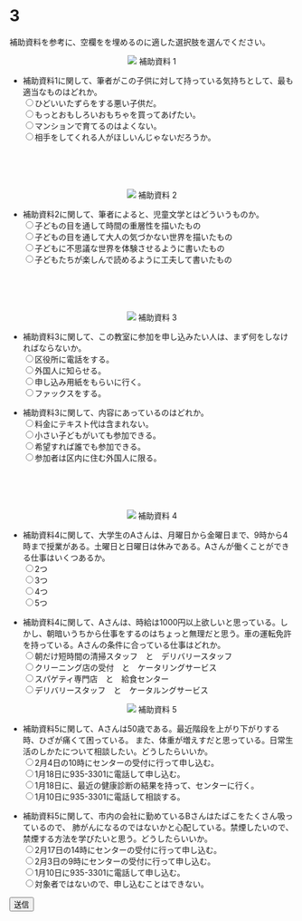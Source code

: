 
# 3

補助資料を参考に、空欄をを埋めるのに適した選択肢を選んでください。  
<div align="center">
<img src="imgs/27.png" />
補助資料 1
</div>

- 補助資料1に関して、筆者がこの子供に対して持っている気持ちとして、最も適当なものはどれか。  
<input type="radio" name="0" value="1">ひどいいたずらをする悪い子供だ。  
<input type="radio" name="0" value="2">もっとおもしろいおもちゃを買ってあげたい。  
<input type="radio" name="0" value="3">マンションで育てるのはよくない。  
<input type="radio" name="0" value="4">相手をしてくれる人がほしいんじゃないだろうか。  
<br />
<br />
<br />
<br />
<div align="center">
<img src="imgs/28.png" />
補助資料 2
</div>

- 補助資料2に関して、筆者によると、児童文学とはどういうものか。  
<input type="radio" name="1" value="1">子どもの目を通して時間の重層性を描いたもの  
<input type="radio" name="1" value="2">子どもの目を通して大人の気づかない世界を描いたもの  
<input type="radio" name="1" value="3">子どもに不思議な世界を体験させるように書いたもの  
<input type="radio" name="1" value="4">子どもたちが楽しんで読めるように工夫して書いたもの  
<br />
<br />
<br />
<br />
<div align="center">
<img src="imgs/28.png" />
補助資料 3
</div>

- 補助資料3に関して、この教室に参加を申し込みたい人は、まず何をしなければならないか。  
<input type="radio" name="2" value="1">区役所に電話をする。  
<input type="radio" name="2" value="2">外国人に知らせる。  
<input type="radio" name="2" value="3">申し込み用紙をもらいに行く。  
<input type="radio" name="2" value="4">ファックスをする。  

- 補助資料3に関して、内容にあっているのはどれか。  
<input type="radio" name="3" value="1">料金にテキスト代は含まれない。  
<input type="radio" name="3" value="2">小さい子どもがいても参加できる。  
<input type="radio" name="3" value="3">希望すれば誰でも参加できる。  
<input type="radio" name="3" value="4">参加者は区内に住む外国人に限る。  
<br />
<br />
<br />
<br />
<div align="center">
<img src="imgs/39_1.png" />
補助資料 4
</div>

- 補助資料4に関して、大学生のAさんは、月曜日から金曜日まで、9時から4時まで授業がある。土曜日と日曜日は休みである。Aさんが働くことができる仕事はいくつあるか。  
<input type="radio" name="4" value="1">2つ  
<input type="radio" name="4" value="2">3つ  
<input type="radio" name="4" value="3">4つ  
<input type="radio" name="4" value="4">5つ  

- 補助資料4に関して、Aさんは、時給は1000円以上欲しいと思っている。しかし、朝暗いうちから仕事をするのはちょっと無理だと思う。車の運転免許を持っている。Aさんの条件に合っている仕事はどれか。  
<input type="radio" name="5" value="1">朝だけ短時間の清掃スタッフ　と　デリバリースタッフ  
<input type="radio" name="5" value="2">クリーニング店の受付　と　ケータリングサービス  
<input type="radio" name="5" value="3">スパゲティ専門店　と　給食センター  
<input type="radio" name="5" value="4">デリバリースタッフ　と　ケータルングサービス  

<div align="center">
<img src="imgs/39_2.png" />
補助資料 5
</div>

- 補助資料5に関して、Aさんは50歳である。最近階段を上がり下がりする時、ひざが痛くて困っている。
また、体重が増えすだと思っている。日常生活のしかたについて相談したい。どうしたらいいか。  
<input type="radio" name="6" value="1">2月4日の10時にセンターの受付に行って申し込む。  
<input type="radio" name="6" value="2">1月18日に935-3301に電話して申し込む。  
<input type="radio" name="6" value="3">1月18日に、最近の健康診断の結果を持って、センターに行く。  
<input type="radio" name="6" value="4">1月10日に935-3301に電話して相談する。  

- 補助資料5に関して、市内の会社に勤めているBさんはたばこをたくさん吸っているので、
肺がんになるのではないかと心配している。禁煙したいので、禁煙する方法を学びたいと思う。どうしたらいいか。  
<input type="radio" name="7" value="1">2月17日の14時にセンターの受付に行って申し込む。  
<input type="radio" name="7" value="2">2月3日の9時にセンターの受付に行って申し込む。  
<input type="radio" name="7" value="3">1月10日に935-3301に電話して申し込む。  
<input type="radio" name="7" value="4">対象者ではないので、申し込むことはできない。  

<button type="button" onclick="location.href='./thanks'">送信</button>
